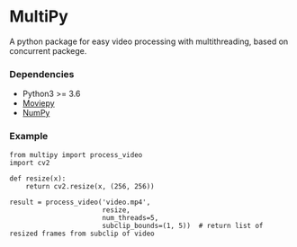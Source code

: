 # MultiPy
A python package for easy video processing with multithreading, based on concurrent packege.

### Dependencies
* Python3 >= 3.6
* [Moviepy](https://github.com/Zulko/moviepy)
* [NumPy](https://github.com/numpy/numpy)

### Example
```
from multipy import process_video
import cv2

def resize(x):
    return cv2.resize(x, (256, 256))

result = process_video('video.mp4',
                       resize,
                       num_threads=5, 
                       subclip_bounds=(1, 5))  # return list of resized frames from subclip of video
```